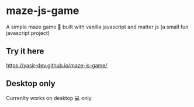 # maze-js-game
A simple maze game :game_die: built with vanilla javascript and matter js (a small fun javascript project)

## Try it here
https://yasir-dev.github.io/maze-js-game/

## Desktop only
Currenlty works on desktop :computer: only
